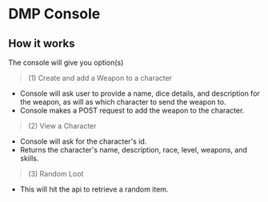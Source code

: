 # DMP Console

## How it works

The console will give you option(s)

> (1) Create and add a Weapon to a character
  * Console will ask user to provide a name, dice details, and description for the weapon, as will as which character to send the weapon to.
  * Console makes a POST request to add the weapon to the character.
> (2) View a Character
  * Console will ask for the character's id.
  * Returns the character's name, description, race, level, weapons, and skills.
> (3) Random Loot
  * This will hit the api to retrieve a random item.